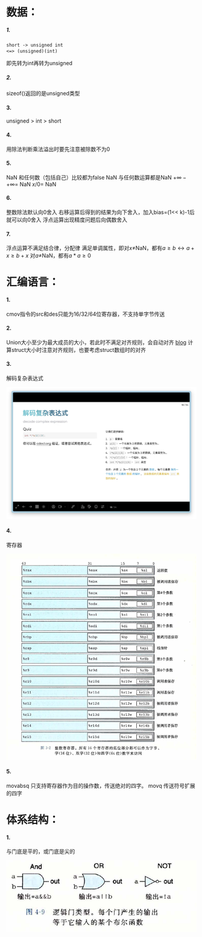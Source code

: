 # 数据：
##### 1.
```
short -> unsigned int
<=> (unsigned)(int)
```
即先转为int再转为unsigned

##### 2.
sizeof()返回的是unsigned类型

#### 3.
unsigned $>$ int $>$ short 

#### 4. 
用除法判断乘法溢出时要先注意被除数不为0

#### 5. 
NaN 和任何数（包括自己）比较都为false
NaN 与任何数运算都是NaN
$+\infty - +\infty=$ NaN
$x/0=$ NaN

#### 6.
整数除法默认向0舍入
右移运算后得到的结果为向下舍入，加入bias=(1<< k)-1后就可以向0舍入
浮点运算出现精度问题后向偶数舍入

#### 7.
浮点运算不满足结合律，分配律
满足单调属性，即对$x\neq$NaN，都有$a\geq b \leftrightarrow a+x\geq b+x$
对$a\neq$NaN，都有$a * a\geq 0$

# 汇编语言：
#### 1.

cmov指令的src和des只能为16/32/64位寄存器，不支持单字节传送

#### 2.

Union大小至少为最大成员的大小，若此时不满足对齐规则，会自动对齐
[blog](https://blog.csdn.net/Hush_H/article/details/127169690?ops_request_misc=%257B%2522request%255Fid%2522%253A%2522C4091729-D650-49CA-94DC-879E57542071%2522%252C%2522scm%2522%253A%252220140713.130102334.pc%255Fall.%2522%257D&request_id=C4091729-D650-49CA-94DC-879E57542071&biz_id=0&utm_medium=distribute.pc_search_result.none-task-blog-2~all~first_rank_ecpm_v1~rank_v31_ecpm-6-127169690-null-null.142^v100^pc_search_result_base5&utm_term=union%E5%A4%A7%E5%B0%8F%E8%AE%A1%E7%AE%97&spm=1018.2226.3001.4187)
计算struct大小时注意对齐规则，也要考虑struct数组时的对齐

#### 3.
解码复杂表达式

![](complexexp.jpg)

#### 4.
寄存器

![寄存器](register.png)

#### 5.
movabsq 只支持寄存器作为目的操作数，传送绝对的四字。
movq 传送符号扩展的四字

# 体系结构：
#### 1.
与门底是平的，或门底是尖的

![](door.png)
